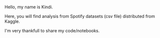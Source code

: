 Hello, my name is Kindi.

Here, you will find analysis from Spotify datasets (csv file) distributed from Kaggle.

I'm very thankfull to share my code/notebooks.